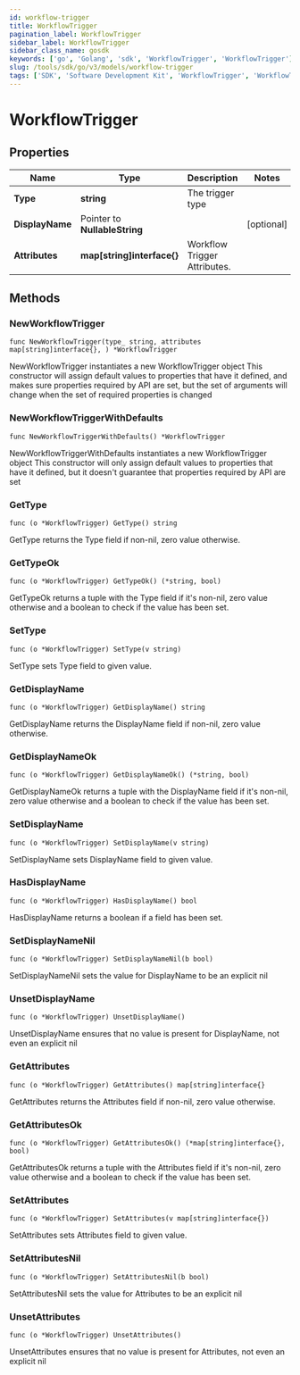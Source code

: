 ```yaml
---
id: workflow-trigger
title: WorkflowTrigger
pagination_label: WorkflowTrigger
sidebar_label: WorkflowTrigger
sidebar_class_name: gosdk
keywords: ['go', 'Golang', 'sdk', 'WorkflowTrigger', 'WorkflowTrigger']
slug: /tools/sdk/go/v3/models/workflow-trigger
tags: ['SDK', 'Software Development Kit', 'WorkflowTrigger', 'WorkflowTrigger']
---
```


# WorkflowTrigger

## Properties

| Name | Type | Description | Notes |
| --- | --- | --- | --- |
| **Type** | **string** | The trigger type |
| **DisplayName** | Pointer to **NullableString** |  | [optional] |
| **Attributes** | **map[string]interface{}** | Workflow Trigger Attributes. |

## Methods

### NewWorkflowTrigger

`func NewWorkflowTrigger(type_ string, attributes map[string]interface{}, ) *WorkflowTrigger`

NewWorkflowTrigger instantiates a new WorkflowTrigger object This constructor will assign default values to properties that have it defined, and makes sure properties required by API are set, but the set of arguments will change when the set of required properties is changed

### NewWorkflowTriggerWithDefaults

`func NewWorkflowTriggerWithDefaults() *WorkflowTrigger`

NewWorkflowTriggerWithDefaults instantiates a new WorkflowTrigger object This constructor will only assign default values to properties that have it defined, but it doesn't guarantee that properties required by API are set

### GetType

`func (o *WorkflowTrigger) GetType() string`

GetType returns the Type field if non-nil, zero value otherwise.

### GetTypeOk

`func (o *WorkflowTrigger) GetTypeOk() (*string, bool)`

GetTypeOk returns a tuple with the Type field if it's non-nil, zero value otherwise and a boolean to check if the value has been set.

### SetType

`func (o *WorkflowTrigger) SetType(v string)`

SetType sets Type field to given value.

### GetDisplayName

`func (o *WorkflowTrigger) GetDisplayName() string`

GetDisplayName returns the DisplayName field if non-nil, zero value otherwise.

### GetDisplayNameOk

`func (o *WorkflowTrigger) GetDisplayNameOk() (*string, bool)`

GetDisplayNameOk returns a tuple with the DisplayName field if it's non-nil, zero value otherwise and a boolean to check if the value has been set.

### SetDisplayName

`func (o *WorkflowTrigger) SetDisplayName(v string)`

SetDisplayName sets DisplayName field to given value.

### HasDisplayName

`func (o *WorkflowTrigger) HasDisplayName() bool`

HasDisplayName returns a boolean if a field has been set.

### SetDisplayNameNil

`func (o *WorkflowTrigger) SetDisplayNameNil(b bool)`

SetDisplayNameNil sets the value for DisplayName to be an explicit nil

### UnsetDisplayName

`func (o *WorkflowTrigger) UnsetDisplayName()`

UnsetDisplayName ensures that no value is present for DisplayName, not even an explicit nil

### GetAttributes

`func (o *WorkflowTrigger) GetAttributes() map[string]interface{}`

GetAttributes returns the Attributes field if non-nil, zero value otherwise.

### GetAttributesOk

`func (o *WorkflowTrigger) GetAttributesOk() (*map[string]interface{}, bool)`

GetAttributesOk returns a tuple with the Attributes field if it's non-nil, zero value otherwise and a boolean to check if the value has been set.

### SetAttributes

`func (o *WorkflowTrigger) SetAttributes(v map[string]interface{})`

SetAttributes sets Attributes field to given value.

### SetAttributesNil

`func (o *WorkflowTrigger) SetAttributesNil(b bool)`

SetAttributesNil sets the value for Attributes to be an explicit nil

### UnsetAttributes

`func (o *WorkflowTrigger) UnsetAttributes()`

UnsetAttributes ensures that no value is present for Attributes, not even an explicit nil
